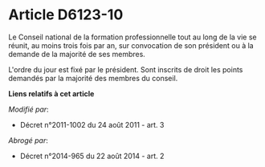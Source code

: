 # Article D6123-10

Le Conseil national de la formation professionnelle tout au long de la vie se réunit, au moins trois fois par an, sur
convocation de son président ou à la demande de la majorité de ses membres.

L'ordre du jour est fixé par le président. Sont inscrits de droit les points demandés par la majorité des membres du conseil.

**Liens relatifs à cet article**

_Modifié par_:

  - Décret n°2011-1002 du 24 août 2011 - art. 3

_Abrogé par_:

  - Décret n°2014-965 du 22 août 2014 - art. 2
